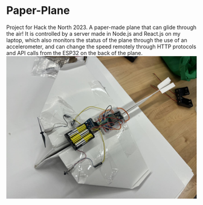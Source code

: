 # Paper-Plane
 Project for Hack the North 2023. A paper-made plane that can glide through the air! It is controlled by a server made in Node.js and React.js on my laptop, which also monitors the status of the plane through the use of an accelerometer, and can change the speed remotely through HTTP protocols and API calls from the ESP32 on the back of the plane.
![1ca9cef4-cc2f-4c9e-930f-a28f8a4fbb28](https://github.com/GaryZhous/Paper-Plane/blob/main/4194bdac4d6587fe02868de40b5a944.jpg)
